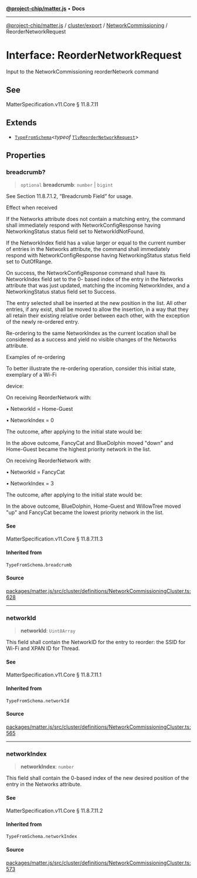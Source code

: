 [**@project-chip/matter.js**](../../../../../README.md) • **Docs**

***

[@project-chip/matter.js](../../../../../modules.md) / [cluster/export](../../../README.md) / [NetworkCommissioning](../README.md) / ReorderNetworkRequest

# Interface: ReorderNetworkRequest

Input to the NetworkCommissioning reorderNetwork command

## See

MatterSpecification.v11.Core § 11.8.7.11

## Extends

- [`TypeFromSchema`](../../../../../tlv/export/README.md#typefromschemas)\<*typeof* [`TlvReorderNetworkRequest`](../README.md#tlvreordernetworkrequest)\>

## Properties

### breadcrumb?

> `optional` **breadcrumb**: `number` \| `bigint`

See Section 11.8.7.1.2, “Breadcrumb Field” for usage.

Effect when received

If the Networks attribute does not contain a matching entry, the command shall immediately respond with
NetworkConfigResponse having NetworkingStatus status field set to NetworkIdNotFound.

If the NetworkIndex field has a value larger or equal to the current number of entries in the Networks
attribute, the command shall immediately respond with NetworkConfigResponse having NetworkingStatus status
field set to OutOfRange.

On success, the NetworkConfigResponse command shall have its NetworkIndex field set to the 0- based index of
the entry in the Networks attribute that was just updated, matching the incoming NetworkIndex, and a
NetworkingStatus status field set to Success.

The entry selected shall be inserted at the new position in the list. All other entries, if any exist, shall
be moved to allow the insertion, in a way that they all retain their existing relative order between each
other, with the exception of the newly re-ordered entry.

Re-ordering to the same NetworkIndex as the current location shall be considered as a success and yield no
visible changes of the Networks attribute.

Examples of re-ordering

To better illustrate the re-ordering operation, consider this initial state, exemplary of a Wi-Fi

device:

On receiving ReorderNetwork with:

  • NetworkId = Home-Guest

  • NetworkIndex = 0

The outcome, after applying to the initial state would be:

In the above outcome, FancyCat and BlueDolphin moved "down" and Home-Guest became the highest priority
network in the list.

On receiving ReorderNetwork with:

  • NetworkId = FancyCat

  • NetworkIndex = 3

The outcome, after applying to the initial state would be:

In the above outcome, BlueDolphin, Home-Guest and WillowTree moved "up" and FancyCat became the lowest
priority network in the list.

#### See

MatterSpecification.v11.Core § 11.8.7.11.3

#### Inherited from

`TypeFromSchema.breadcrumb`

#### Source

[packages/matter.js/src/cluster/definitions/NetworkCommissioningCluster.ts:628](https://github.com/project-chip/matter.js/blob/7a8cbb56b87d4ccf34bec5a9a95ab40a1711324f/packages/matter.js/src/cluster/definitions/NetworkCommissioningCluster.ts#L628)

***

### networkId

> **networkId**: `Uint8Array`

This field shall contain the NetworkID for the entry to reorder: the SSID for Wi-Fi and XPAN ID for Thread.

#### See

MatterSpecification.v11.Core § 11.8.7.11.1

#### Inherited from

`TypeFromSchema.networkId`

#### Source

[packages/matter.js/src/cluster/definitions/NetworkCommissioningCluster.ts:565](https://github.com/project-chip/matter.js/blob/7a8cbb56b87d4ccf34bec5a9a95ab40a1711324f/packages/matter.js/src/cluster/definitions/NetworkCommissioningCluster.ts#L565)

***

### networkIndex

> **networkIndex**: `number`

This field shall contain the 0-based index of the new desired position of the entry in the Networks
attribute.

#### See

MatterSpecification.v11.Core § 11.8.7.11.2

#### Inherited from

`TypeFromSchema.networkIndex`

#### Source

[packages/matter.js/src/cluster/definitions/NetworkCommissioningCluster.ts:573](https://github.com/project-chip/matter.js/blob/7a8cbb56b87d4ccf34bec5a9a95ab40a1711324f/packages/matter.js/src/cluster/definitions/NetworkCommissioningCluster.ts#L573)
